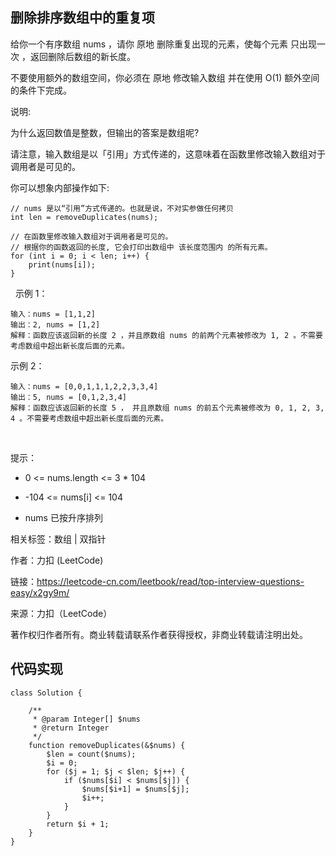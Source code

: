 ## 删除排序数组中的重复项

给你一个有序数组 nums ，请你 原地 删除重复出现的元素，使每个元素 只出现一次 ，返回删除后数组的新长度。

不要使用额外的数组空间，你必须在 原地 修改输入数组 并在使用 O(1) 额外空间的条件下完成。

说明:

为什么返回数值是整数，但输出的答案是数组呢?

请注意，输入数组是以「引用」方式传递的，这意味着在函数里修改输入数组对于调用者是可见的。

你可以想象内部操作如下:

    // nums 是以“引用”方式传递的。也就是说，不对实参做任何拷贝
    int len = removeDuplicates(nums);
    
    // 在函数里修改输入数组对于调用者是可见的。
    // 根据你的函数返回的长度, 它会打印出数组中 该长度范围内 的所有元素。
    for (int i = 0; i < len; i++) {
        print(nums[i]);
    }
 
示例 1：

    输入：nums = [1,1,2]
    输出：2, nums = [1,2]
    解释：函数应该返回新的长度 2 ，并且原数组 nums 的前两个元素被修改为 1, 2 。不需要考虑数组中超出新长度后面的元素。

示例 2：

    输入：nums = [0,0,1,1,1,2,2,3,3,4]
    输出：5, nums = [0,1,2,3,4]
    解释：函数应该返回新的长度 5 ， 并且原数组 nums 的前五个元素被修改为 0, 1, 2, 3, 4 。不需要考虑数组中超出新长度后面的元素。
 

提示：

- 0 <= nums.length <= 3 * 104

- -104 <= nums[i] <= 104

- nums 已按升序排列

相关标签：数组 | 双指针

作者：力扣 (LeetCode)

链接：https://leetcode-cn.com/leetbook/read/top-interview-questions-easy/x2gy9m/

来源：力扣（LeetCode）

著作权归作者所有。商业转载请联系作者获得授权，非商业转载请注明出处。

## 代码实现

```
class Solution {

    /**
     * @param Integer[] $nums
     * @return Integer
     */
    function removeDuplicates(&$nums) {
        $len = count($nums);
        $i = 0;
        for ($j = 1; $j < $len; $j++) {
            if ($nums[$i] < $nums[$j]) {
                $nums[$i+1] = $nums[$j];
                $i++;
            }
        }
        return $i + 1;
    }
}
```